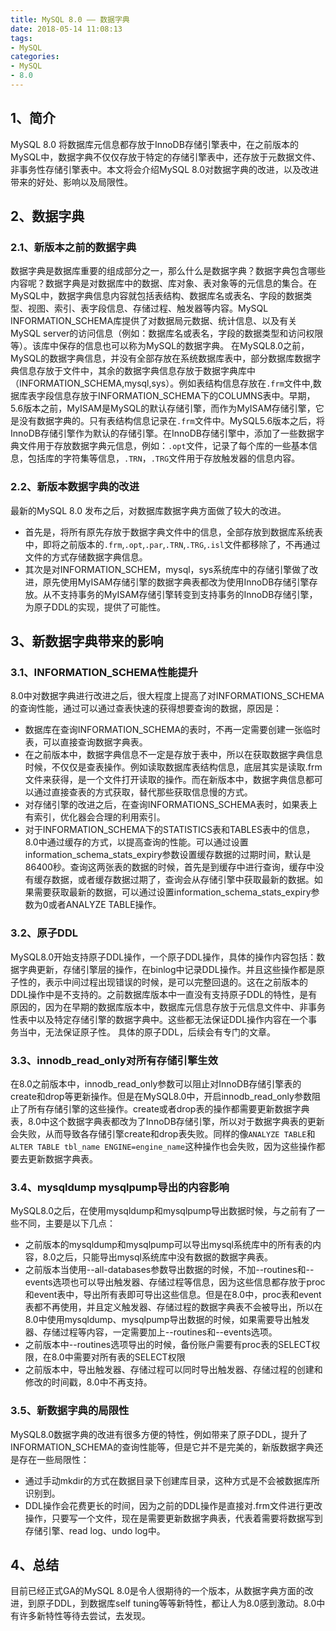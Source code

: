 ```yaml
---
title: MySQL 8.0 —— 数据字典
date: 2018-05-14 11:08:13
tags:
- MySQL
categories:
- MySQL
- 8.0
---
```


##  1、简介
MySQL 8.0 将数据库元信息都存放于InnoDB存储引擎表中，在之前版本的MySQL中，数据字典不仅仅存放于特定的存储引擎表中，还存放于元数据文件、非事务性存储引擎表中。本文将会介绍MySQL 8.0对数据字典的改进，以及改进带来的好处、影响以及局限性。


## 2、数据字典
### 2.1、新版本之前的数据字典
数据字典是数据库重要的组成部分之一，那么什么是数据字典？数据字典包含哪些内容呢？数据字典是对数据库中的数据、库对象、表对象等的元信息的集合。在MySQL中，数据字典信息内容就包括表结构、数据库名或表名、字段的数据类型、视图、索引、表字段信息、存储过程、触发器等内容。MySQL INFORMATION_SCHEMA库提供了对数据局元数据、统计信息、以及有关MySQL server的访问信息（例如：数据库名或表名，字段的数据类型和访问权限等）。该库中保存的信息也可以称为MySQL的数据字典。
在MySQL8.0之前，MySQL的数据字典信息，并没有全部存放在系统数据库表中，部分数据库数据字典信息存放于文件中，其余的数据字典信息存放于数据字典库中（INFORMATION_SCHEMA,mysql,sys）。例如表结构信息存放在`.frm`文件中,数据库表字段信息存放于INFORMATION_SCHEMA下的COLUMNS表中。早期，5.6版本之前，MyISAM是MySQL的默认存储引擎，而作为MyISAM存储引擎，它是没有数据字典的。只有表结构信息记录在`.frm`文件中。MySQL5.6版本之后，将InnoDB存储引擎作为默认的存储引擎。在InnoDB存储引擎中，添加了一些数据字典文件用于存放数据字典元信息，例如：`.opt`文件，记录了每个库的一些基本信息，包括库的字符集等信息，`.TRN`，`.TRG`文件用于存放触发器的信息内容。
### 2.2、新版本数据字典的改进
最新的MySQL 8.0 发布之后，对数据库数据字典方面做了较大的改进。
* 首先是，将所有原先存放于数据字典文件中的信息，全部存放到数据库系统表中，即将之前版本的`.frm`,`.opt`,`.par`,`.TRN`,`.TRG`,`.isl`文件都移除了，不再通过文件的方式存储数据字典信息。
* 其次是对INFORMATION_SCHEM，mysql，sys系统库中的存储引擎做了改进，原先使用MyISAM存储引擎的数据字典表都改为使用InnoDB存储引擎存放。从不支持事务的MyISAM存储引擎转变到支持事务的InnoDB存储引擎，为原子DDL的实现，提供了可能性。

## 3、新数据字典带来的影响
### 3.1、INFORMATION_SCHEMA性能提升
8.0中对数据字典进行改进之后，很大程度上提高了对INFORMATIONS_SCHEMA的查询性能，通过可以通过查表快速的获得想要查询的数据，原因是：
* 数据库在查询INFORMATION_SCHEMA的表时，不再一定需要创建一张临时表，可以直接查询数据字典表。
* 在之前版本中，数据字典信息不一定是存放于表中，所以在获取数据字典信息时候，不仅仅是查表操作。例如读取数据库表结构信息，底层其实是读取.frm文件来获得，是一个文件打开读取的操作。而在新版本中，数据字典信息都可以通过直接查表的方式获取，替代那些获取信息慢的方式。
* 对存储引擎的改进之后，在查询INFORMATIONS_SCHEMA表时，如果表上有索引，优化器会合理的利用索引。
* 对于INFORMATION_SCHEMA下的STATISTICS表和TABLES表中的信息，8.0中通过缓存的方式，以提高查询的性能。可以通过设置information_schema_stats_expiry参数设置缓存数据的过期时间，默认是86400秒。查询这两张表的数据的时候，首先是到缓存中进行查询，缓存中没有缓存数据，或者缓存数据过期了，查询会从存储引擎中获取最新的数据。如果需要获取最新的数据，可以通过设置information_schema_stats_expiry参数为0或者ANALYZE TABLE操作。

### 3.2、原子DDL
MySQL8.0开始支持原子DDL操作，一个原子DDL操作，具体的操作内容包括：数据字典更新，存储引擎层的操作，在binlog中记录DDL操作。并且这些操作都是原子性的，表示中间过程出现错误的时候，是可以完整回退的。这在之前版本的DDL操作中是不支持的。之前数据库版本中一直没有支持原子DDL的特性，是有原因的，因为在早期的数据库版本中，数据库元信息存放于元信息文件中、非事务性表中以及特定存储引擎的数据字典中。这些都无法保证DDL操作内容在一个事务当中，无法保证原子性。
具体的原子DDL，后续会有专门的文章。
### 3.3、innodb_read_only对所有存储引擎生效
在8.0之前版本中，innodb_read_only参数可以阻止对InnoDB存储引擎表的create和drop等更新操作。但是在MySQL8.0中，开启innodb_read_only参数阻止了所有存储引擎的这些操作。create或者drop表的操作都需要更新数据字典表，8.0中这个数据字典表都改为了InnoDB存储引擎，所以对于数据字典表的更新会失败，从而导致各存储引擎create和drop表失败。同样的像`ANALYZE TABLE`和`ALTER TABLE tbl_name ENGINE=engine_name`这种操作也会失败，因为这些操作都要去更新数据字典表。
### 3.4、mysqldump mysqlpump导出的内容影响
MySQL8.0之后，在使用mysqldump和mysqlpump导出数据时候，与之前有了一些不同，主要是以下几点：
* 之前版本的mysqldump和mysqlpump可以导出mysql系统库中的所有表的内容，8.0之后，只能导出mysql系统库中没有数据的数据字典表。
* 之前版本当使用--all-databases参数导出数据的时候，不加--routines和--events选项也可以导出触发器、存储过程等信息，因为这些信息都存放于proc和event表中，导出所有表即可导出这些信息。但是在8.0中，proc表和event表都不再使用，并且定义触发器、存储过程的数据字典表不会被导出，所以在8.0中使用mysqldump、mysqlpump导出数据的时候，如果需要导出触发器、存储过程等内容，一定需要加上--routines和--events选项。
* 之前版本中--routines选项导出的时候，备份账户需要有proc表的SELECT权限，在8.0中需要对所有表的SELECT权限
* 之前版本中，导出触发器、存储过程可以同时导出触发器、存储过程的创建和修改的时间戳，8.0中不再支持。
### 3.5、新数据字典的局限性
MySQL8.0数据字典的改进有很多方便的特性，例如带来了原子DDL，提升了INFORMATION_SCHEMA的查询性能等，但是它并不是完美的，新版数据字典还是存在一些局限性：
* 通过手动mkdir的方式在数据目录下创建库目录，这种方式是不会被数据库所识别到。
* DDL操作会花费更长的时间，因为之前的DDL操作是直接对.frm文件进行更改操作，只要写一个文件，现在是需要更新数据字典表，代表着需要将数据写到存储引擎、read log、undo log中。
## 4、总结
目前已经正式GA的MySQL 8.0是令人很期待的一个版本，从数据字典方面的改进，到原子DDL，到数据库self tuning等等新特性，都让人为8.0感到激动。8.0中有许多新特性等待去尝试，去发现。


